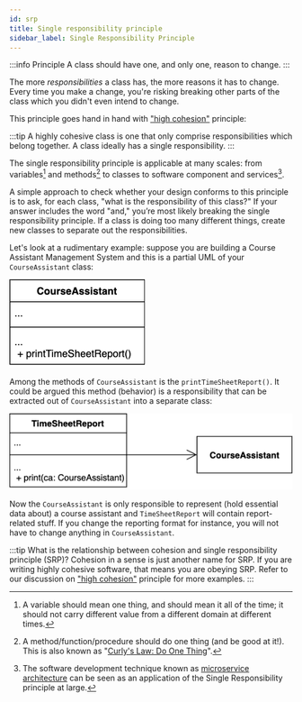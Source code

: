```yaml
---
id: srp
title: Single responsibility principle
sidebar_label: Single Responsibility Principle
---
```


:::info Principle
A class should have one, and only one, reason to change.
:::

The more *responsibilities* a class has, the more reasons it has to change. Every time you make a change, you're risking breaking other parts of the class which you didn't even intend to change. 

This principle goes hand in hand with ["high cohesion"](cohesion) principle:

:::tip 
A highly cohesive class is one that only comprise responsibilities which belong together. A class ideally has a single responsibility.
:::

The single responsibility principle is applicable at many scales: from variables[^1] and methods[^2] to classes to software component and services[^3]. 


[^1]: A variable should mean one thing, and should mean it all of the time; it should not carry different value from a different domain at different times.
[^2]: A method/function/procedure should do one thing (and be good at it!). This is also known as "[Curly's Law: Do One Thing](https://blog.codinghorror.com/curlys-law-do-one-thing/)".
[^3]: The software development technique known as [microservice architecture](https://en.wikipedia.org/wiki/Microservices) can be seen as an application of the Single Responsibility principle at large.

A simple approach to check whether your design conforms to this principle is to ask, for each class, "what is the responsibility of this class?" If your answer includes the word "and," you’re most likely breaking the single responsibility principle. If a class is doing too many different things, create new classes to separate out the responsibilities. 

Let's look at a rudimentary example: suppose you are building a Course Assistant Management System and this is a partial UML of your `CourseAssistant` class:

![](../../../static/img/srp01.png)

Among the methods of `CourseAssistant` is the `printTimeSheetReport()`. It could be argued this method (behavior) is a responsibility that can be extracted out of `CourseAssistant` into a separate class:

![](../../../static/img/srp02.png)

Now the `CourseAssistant` is only responsible to represent (hold essential data about) a course assistant and `TimeSheetReport` will contain report-related stuff. If you change the reporting format for instance, you will not have to change anything in `CourseAssistant`. 

:::tip 
What is the relationship between cohesion and single responsibility principle (SRP)? Cohesion in a sense is just another name for SRP. If you are writing highly cohesive software, that means you are obeying SRP. Refer to our discussion on ["high cohesion"](cohesion) principle for more examples.
:::
